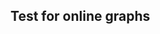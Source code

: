 <html>
  <head>
    <title>Vega-Lite Bar Chart</title>
    <meta charset="utf-8" />
    <script src="https://d3js.org/d3.v5.min.js"></script>
    <script src="https://cdn.jsdelivr.net/npm/vega@5.10.1"></script>
    <script src="https://cdn.jsdelivr.net/npm/vega-lite@4.10.4"></script>
    <script src="https://cdn.jsdelivr.net/npm/vega-embed@6.5.2"></script>
  <style>
 /* FONTS */
 @import url("https://fonts.googleapis.com/css?family=Open+Sans+Condensed:300,700");
    /* AXES */
/* ticks */
.axis line{
stroke: #706f6f;
stroke-width: 0.5;
shape-rendering: crispEdges;
}

/* axis contour */
.axis path {
stroke: #706f6f;
stroke-width: 0.7;
shape-rendering: crispEdges;
}

/* axis text */
.axis text, .xtext {
fill: #2b2929;
font-family: "Open Sans Condensed";
font-size: 100%;
}
.grid line {
stroke: lightgrey;
stroke-opacity: 0.7;
shape-rendering: crispEdges;
}
.grid path {
stroke-width: 0;
}
/* label text */
.label {
font-family: "Open Sans Condensed";
font-size: 65%;
}
.bund {
font-family: "Open Sans Condensed";
font-size: 10%;
fill:#ffffff;
}
/* LINE CHART */
.line,.li0,.li1,.li2,.li3,.li4,.li5,.li6,.li7,.li8,.li9,.li10,.li11,.li12,.li13,.li14,.li15,.li16,.li17,.li18,.li19,.li20,.li21,.li22,.li23,.li24,.li25, .line {
stroke-width: 1.5; fill:none;
    }
.li0 { stroke:#936037; } .te0 {fill: #936037;}
.li1 { stroke:#be1622; } .te1 {fill: #be1622;}
.li2 { stroke:#e71d73; } .te2 {fill: #e71d73;}
.li3 { stroke:#e94e1b; } .te3 {fill: #e94e1b;}
.li4 { stroke:#f39200; } .te4 {fill: #f39200;}
.li5 { stroke:#95c11f; } .te5 {fill: #95c11f;}
.li6 { stroke:#008d36; } .te6 {fill: #008d36;}
.li7 { stroke:#006633; } .te7 {fill: #006633;}
.li8 { stroke:#00a19a; } .te8 {fill: #00a19a;}
.li9 { stroke:#36a9e1; } .te9 {fill: #36a9e1;}
.li10 { stroke:#1d71b8; } .te10 {fill: #1d71b8;}
.li11 { stroke:#29235c; } .te11 {fill: #29235c;}
.li12 { stroke:#951b81; } .te12 {fill: #951b81;}
.li13 { stroke:#a3195b; } .te13 {fill: #a3195b;}
    
    .sygrid {
    stroke-opacity: 0.7;
    shape-rendering: crispEdges;
    stroke-width:1px;
    stroke-dasharray: 10,3;
    }

div.tooltip, div.tooltip2 {   
  position: absolute;           
  text-align: center;                          
    padding:0 2px 5px 2px;           
  font: 13px "Open Sans Condensed";
    font-weight:300;
    color:#fff;
  background-color: #777; 
  border: 2px #fff solid;      
  border-radius: 2px;           
  pointer-events: none;         
}
    div.tooltip {
        width: 40px;                  
        height: 25px;  
    }
    div.tooltip2 {
        padding: 3px;
        width: 40px;                  
        height: 26px;
        line-height:13px;
    }
    </style>
  </head>
  <body>
    <h2>Test for online graphs</h2>
    <!-- Container for the visualization -->
 
<div id="vis"></div>
<div id="vis2"></div>
<div id="vis3"></div>
<div id="vis4"></div>
<div id="vis5"></div>
<script>
      // Assign the specification to a local variable vlSpec.
      var vlSpec = {
  "$schema": "https://vega.github.io/schema/vega-lite/v4.json",
  "data": {"url": "https://vega.github.io/vega-lite/examples/data/cars.json"},
  "encoding": {
    "x": {
      "field": "Year",
      "type": "temporal",
      "timeUnit": "year"
    }
  },
  "layer": [
    {
      "mark": {"type": "errorband", "extent": "ci"},
      "encoding": {
        "y": {
          "field": "Miles_per_Gallon",
          "type": "quantitative",
          "title": "Mean of Miles per Gallon (95% CIs)"
        }
      }
    },
    {
      "mark": "line",
      "encoding": {
        "y": {
          "aggregate": "mean",
          "field": "Miles_per_Gallon",
          "type": "quantitative"
        }
      }
    }
  ]
}
// Embed the visualization in the container with id `vis`
vegaEmbed('#vis2', vlSpec);
</script>
<script>
      // Assign the specification to a local variable vlSpec.
      var vlSpec = {
        $schema: 'https://vega.github.io/schema/vega-lite/v4.json',
        data: {
          values: [
            {a: 'C', b: 2},
            {a: 'C', b: 7},
            {a: 'C', b: 4},
            {a: 'D', b: 1},
            {a: 'D', b: 2},
            {a: 'D', b: 6},
            {a: 'E', b: 8},
            {a: 'E', b: 4},
            {a: 'E', b: 7}
          ]
        },
        mark: 'bar',
        encoding: {
          y: {field: 'a', type: 'nominal'},
          x: {
            aggregate: 'average',
            field: 'b',
            type: 'quantitative',
            axis: {
              title: 'Average of b'
            }
          }
        }
      };

      // Embed the visualization in the container with id `vis`
vegaEmbed('#vis', vlSpec);
</script>

<script>
   // Assign the specification to a local variable vlSpec.
   var vlSpec = {
  "$schema": "https://vega.github.io/schema/vega-lite/v4.json",
  "description": "A dual axis chart, created by setting y's scale resolution to `\"independent\"`",
  "width": 300, "height": 300,
  "data": {
    "url": "data/chdeath.csv"
  }, 
  "axis": {
    "font": "Open Sans Condensed"
  },
  "encoding": {
    "x": {
        "field": "date",
        "axis": {"format": "%d.%m", "title": null},
        "type": "temporal",
        "timeUnit": "daymonth"
    }
  },
  "layer": [
    {
      "mark": {"opacity": 0.3, "type": "area", "color": "#85C5A6"},
      "transform": [{"filter": "datum.Alter == \"65\""}],
      "encoding": {
        "y": {
          "aggregate": "average",
          "field": "obeGrenze",
          "scale": {"domain": [0, 1800]},
          "type": "quantitative",
          "axis": {"title": "Anzahl wöchentliche Todesfälle", "titleColor": "#111","format": ".2r"}
        },
        "y2": {
          "aggregate": "average",
          "field": "untGrenze"
        }
      }
    },
    {
      "mark": {"opacity": 0.3, "type": "area", "color": "#85C5A6"},
      "transform": [{"filter": "datum.Alter == \"0-64\""}],
      "encoding": {
        "y": {
          "aggregate": "average",
          "field": "obeGrenze",
          "scale": {"domain": [0, 1800]},
          "type": "quantitative"
        },
        "y2": {
          "aggregate": "average",
          "field": "untGrenze"
        }
      }
    },
    {
      "mark": {"stroke": "#85A9C5", "type": "line", "interpolate": "monotone","point": true},
      "transform": [{"filter": "datum.Alter == \"0-64\""}],
      "encoding": {
        "y": {
          "aggregate": "mean",
          "field": "hochrechnung",
          "type": "quantitative",
          
          "axis": {}
        }
      }
    },
    {
      "mark": {"stroke": "#85A9C5", "type": "line", "interpolate": "monotone","point": true},
      "transform": [{"filter": "datum.Alter == \"65\""}],
      "encoding": {
        "y": {
          "aggregate": "mean",
          "field": "hochrechnung",
          "type": "quantitative",
          
          "axis": {}
        }
      }
    }
  ]
}

// Embed the visualization in the container with id `vis`
vegaEmbed('#vis3', vlSpec);
</script>

<script>
      // Assign the specification to a local variable vlSpec.
      var vlSpec = {
  "$schema": "https://vega.github.io/schema/vega-lite/v4.json",
  "data": {"url": "data/COVID19_Fallzahlen_CH_total_v2.csv"},
  "width": 400,
  "height": 300,
  "encoding": {"x": {"field": "date", "type": "temporal"}},
  "layer": [
    {
      "encoding": {
        "color": {"field": "abbreviation_canton_and_fl", "type": "nominal"},
        "y": {"field": "ncumul_conf", "gt": 0, "type": "quantitative","axis": {"title": "Anzahl bestätigte Fälle"}},
        "x": {
      "field": "date", "type": "temporal",
      "axis": {
        "format":"%d.%m.",
        "tickCount": 10,
        "title": "Datum"
        }}
      },
      "layer": [
        {"mark": "line"},
        {"transform": [{"filter": {"selection": "hover"}}], "mark": "point"}
      ]
    },
    {
      "transform": [{"pivot": "abbreviation_canton_and_fl", "value": "ncumul_conf", "groupby": ["date"]}],
      "mark": "rule",
      "encoding": {
        "opacity": {
          "condition": {"value": 0.3, "selection": "hover"},
          "value": 0
        },
        "tooltip": [
          {"field": "AG", "type": "quantitative"},
          {"field": "AI", "type": "quantitative"},
          {"field": "AR", "type": "quantitative"},
          {"field": "BE", "type": "quantitative"},
          {"field": "BL", "type": "quantitative"},
          {"field": "BS", "type": "quantitative"},
          {"field": "FR", "type": "quantitative"},
          {"field": "GE", "type": "quantitative"},
          {"field": "GL", "type": "quantitative"},
          {"field": "GR", "type": "quantitative"},
          {"field": "JU", "type": "quantitative"},
          {"field": "LU", "type": "quantitative"},
          {"field": "NE", "type": "quantitative"},
          {"field": "NW", "type": "quantitative"},
          {"field": "OW", "type": "quantitative"},
          {"field": "SG", "type": "quantitative"},
          {"field": "SH", "type": "quantitative"},
          {"field": "SO", "type": "quantitative"},
          {"field": "SZ", "type": "quantitative"},
          {"field": "TG", "type": "quantitative"},
          {"field": "TI", "type": "quantitative"},
          {"field": "UR", "type": "quantitative"},
          {"field": "VD", "type": "quantitative"},
          {"field": "VS", "type": "quantitative"},
          {"field": "ZG", "type": "quantitative"},
          {"field": "ZH", "type": "quantitative"}
        ]
      },
      "selection": {
        "hover": {
          "type": "single",
          "fields": ["date"],
          "nearest": true,
          "on": "mouseover",
          "empty": "none",
          "clear": "mouseout"
        }
      }
    }
  ]
}

  // Embed the visualization in the container with id `vis`
vegaEmbed('#vis4', vlSpec);
</script>

<script>
   // Assign the specification to a local variable vlSpec.
   var vlSpec = {
  "$schema": "https://vega.github.io/schema/vega-lite/v4.json",
  "description": "A dual axis chart, created by setting y's scale resolution to `\"independent\"`",
  "width": 900, "height": 300,
  "data": {
    "url": "data/chdeath1019.csv"
  }, 
  "axis": {
    "font": "Open Sans Condensed"
  },
  "encoding": {
    "x": {
        "field": "Endend",
        "axis": {"format": "%d.%m", "title": null},
        "type": "temporal",
        "timeUnit": "daymonth"
    }
  },
  "layer": [
    {
      "mark": {"opacity": 0.3, "type": "area", "color": "#85C5A6"},
      "transform": [{"filter": "datum.Alter == \"65\""}],
      "encoding": {
        "y": {
          "aggregate": "average",
          "field": "obeGrenze",
          "scale": {"domain": [0, 1800]},
          "type": "quantitative",
          "axis": {"title": "Anzahl wöchentliche Todesfälle", "titleColor": "#111","format": ".2r"}
        },
        "y2": {
          "aggregate": "average",
          "field": "untGrenze"
        }
      }
    },
    {
      "mark": {"opacity": 0.3, "type": "area", "color": "#85C5A6"},
      "transform": [{"filter": "datum.Alter == \"0-64\""}],
      "encoding": {
        "y": {
          "aggregate": "average",
          "field": "obeGrenze",
          "scale": {"domain": [0, 1800]},
          "type": "quantitative"
        },
        "y2": {
          "aggregate": "average",
          "field": "untGrenze"
        }
      }
    },
    {
      "mark": {"stroke": "#85A9C5", "type": "line", "interpolate": "monotone","point": true},
      "transform": [{"filter": "datum.Alter == \"0-64\""}],
      "encoding": {
        "y": {
          "aggregate": "mean",
          "field": "Anzahl_Todesfalle",
          "type": "quantitative"
        }
      }
    },
    {
      "mark": {"stroke": "#85A9C5", "type": "line", "interpolate": "monotone","point": true},
      "transform": [{"filter": "datum.Alter == \"65\""}],
      "encoding": {
        "y": {
          "aggregate": "mean",
          "field": "Anzahl_Todesfalle",
          "type": "quantitative"
        }
      }
    }
  ]
}

// Embed the visualization in the container with id `vis`
vegaEmbed('#vis5', vlSpec);
</script>
